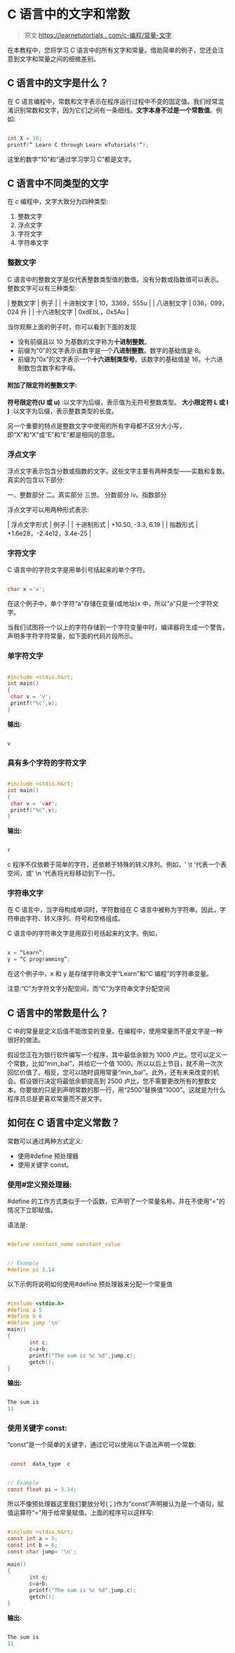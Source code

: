 # C 语言中的文字和常数

> 原文:[https://learnetutortials . com/c-编程/常量-文字](https://learnetutorials.com/c-programming/constants-literals)

在本教程中，您将学习 C 语言中的所有文字和常量。借助简单的例子，您还会注意到文字和常量之间的细微差别。

## C 语言中的文字是什么？

在 C 语言编程中，常数和文字表示在程序运行过程中不变的固定值。我们经常混淆识别常数和文字，因为它们之间有一条细线。**文字本身不过是一个常数值**。例如:

```c

int X = 10;
printf(“ Learn C through Learn eTutorials!”); 

```

这里的数字“10”和“通过学习学习 C”都是文字。

## C 语言中不同类型的文字

在 c 编程中，文字大致分为四种类型:

1.  整数文字
2.  浮点文字
3.  字符文字
4.  字符串文字

### 整数文字

C 语言中的整数文字是仅代表整数类型值的数值。没有分数或指数值可以表示。整数文字可以有三种类型:

| 整数文字 | 例子 |
| 十进制文字 | 10，3369，555u |
| 八进制文字 | 036，099，024 升 |
| 十六进制文字 | 0xdEbL，0x5Au |

当你观察上面的例子时，你可以看到下面的发现

*   没有前缀且以 10 为基数的文字称为**十进制整数**。
*   前缀为“0”的文字表示该数字是一个**八进制整数**。数字的基础值是 8。
*   前缀为“0x”的文字表示一个**十六进制类型号**。该数字的基础值是 16。十六进制数包含数字和字母。

#### 附加了限定符的整数文字:

**符号限定符(U 或 u)** :以文字为后缀，表示值为无符号整数类型。
**大小限定符 L 或 l )** :以文字为后缀，表示整数类型的长度。

另一个重要的特点是整数文字中使用的所有字母都不区分大小写，即“X”和“X”或“E”和“E”都是相同的意思。

### 浮点文字

浮点文字表示包含分数或指数的文字。这些文字主要有两种类型——实数和复数。真实的包含以下部分:

一、整数部分
二。真实部分
三世。
分数部分 iv。指数部分

浮点文字可以用两种形式表示:

| 浮点文字形式 | 例子 |
| 十进制形式 | +10.50, -3.3, 6.19 |
| 指数形式 | +1.6e28，-2.4e12，3.4e-25 |

### 字符文字

C 语言中的字符文字是用单引号括起来的单个字符。

```c

char x ='a'; 

```

在这个例子中，单个字符“a”存储在变量(或地址)x 中，所以“a”只是一个字符文字。

当我们试图将一个以上的字符存储到一个字符变量中时，编译器将生成一个警告，声明多字符字符常量，如下面的代码片段所示。

### 单字符文字

```c

#include <stdio.h&rt;
int main()
{
 char v = 'v';
 printf("%c",v);
} 

```

**输出:**

```c

v 
```

### 具有多个字符的字符文字

```c

#include <stdio.h&rt;
int main()
{
 char v = 'var';
 printf("%c",v);
} 

```

**输出:**

```c

r 
```

c 程序不仅依赖于简单的字符，还依赖于特殊的转义序列。例如，' \t '代表一个表空间，或' \n '代表将光标移动到下一行。

### 字符串文字

在 C 语言中，当字母构成单词时，字符数组在 C 语言中被称为字符串。因此，字符串由字符、转义序列、符号和空格组成。

C 语言中的字符串文字是用双引号括起来的文字。例如，

```c

x = “Learn”;
y = “C programming”; 

```

在这个例子中，x 和 y 是存储字符串文字“Learn”和“C 编程”的字符串变量。

注意:“C”为字符文字分配空间，而“C”为字符串文字分配空间

## C 语言中的常数是什么？

C 中的常量是定义后值不能改变的变量。在编程中，使用常量而不是文字是一种很好的做法。

假设您正在为银行软件编写一个程序，其中最低余额为 1000 卢比。您可以定义一个常数，比如“min_bal”，并给它一个值 1000。所以以后上节目，就不用一次次回忆价值了。相反，您可以随时调用常量“min_bal”。此外，还有未来改变的机会。假设银行决定将最低余额提高到 2500 卢比，您不需要更改所有的整数文本。你要做的只是到声明常数的那一行，用“2500”替换值“1000”。这就是为什么程序员总是更喜欢常量而不是文字。

## 如何在 C 语言中定义常数？

常数可以通过两种方式定义:

*   使用#define 预处理器
*   使用关键字 const。

### 使用#定义预处理器:

#define 的工作方式类似于一个函数，它声明了一个常量名称，并在不使用“=”的情况下立即赋值。

语法是:

```c

#define constant_name constant_value 

```

```c

// Example
#define pi 3.14 

```

以下示例将说明如何使用#define 预处理器来分配一个常量值

```c

#include <stdio.h>
#define a 5
#define b 6
#define jump '\n'
main()
{
       int c;
       c=a+b;
       printf("The sum is %c %d",jump,c);
       getch();
}

```

**输出:**

```c

The sum is 
11 
```

### 使用关键字 const:

“const”是一个简单的关键字，通过它可以使用以下语法声明一个常数:

```c

 const  data_type  c 

```

```c

// Example
const float pi = 3.14; 

```

所以不像预处理器这里我们要放分号(；)作为“const”声明被认为是一个语句，赋值运算符“=”用于给常量赋值。上面的程序可以这样写:

```c

#include <stdio.h&rt;
const int a = 5;
const int b = 6;
const char jump= '\n';

main()
{
       int c;
       c=a+b;
       printf("The sum is %c %d",jump,c);
       getch();
}

```

**输出:**

```c

The sum is 
11 
```